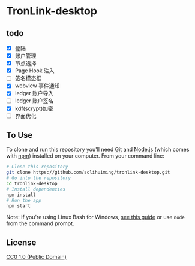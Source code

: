 # TronLink-desktop

## todo

- [x] 登陆
- [x] 账户管理
- [x] 节点选择
- [x] Page Hook 注入
- [ ] 签名模态框
- [x] webview 事件通知
- [x] ledger 账户导入
- [ ] ledger 账户签名
- [x] kdf(scrypt)加密
- [ ] 界面优化

## To Use

To clone and run this repository you'll need [Git](https://git-scm.com) and [Node.js](https://nodejs.org/en/download/) (which comes with [npm](http://npmjs.com)) installed on your computer. From your command line:

```bash
# Clone this repository
git clone https://github.com/sclihuiming/tronlink-desktop.git
# Go into the repository
cd tronlink-desktop
# Install dependencies
npm install
# Run the app
npm start
```

Note: If you're using Linux Bash for Windows, [see this guide](https://www.howtogeek.com/261575/how-to-run-graphical-linux-desktop-applications-from-windows-10s-bash-shell/) or use `node` from the command prompt.

## License

[CC0 1.0 (Public Domain)](LICENSE.md)

